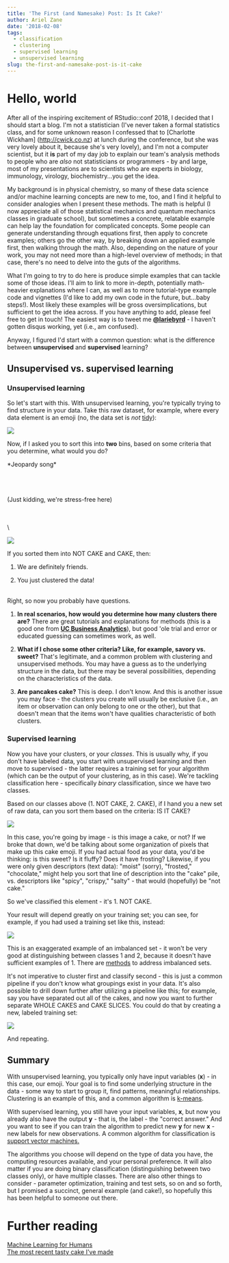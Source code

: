 ```yaml
---
title: 'The First (and Namesake) Post: Is It Cake?'
author: Ariel Zane
date: '2018-02-08'
tags:
  - classification
  - clustering
  - supervised learning
  - unsupervised learning
slug: the-first-and-namesake-post-is-it-cake
---
```

# Hello, world

After all of the inspiring excitement of RStudio::conf 2018, I decided that I should start a blog. I'm not a statistician (I've never taken a formal statistics class, and for some unknown reason I confessed that to [Charlotte Wickham] (http://cwick.co.nz) at lunch during the conference, but she was very lovely about it, because she's very lovely), and I'm not a computer scientist, but it **is** part of my day job to explain our team's analysis methods to people who are _also_ not statisticians or programmers - by and large, most of my presentations are to scientists who are experts in biology, immunology, virology, biochemistry...you get the idea.

My background is in physical chemistry, so many of these data science and/or machine learning concepts are new to me, too, and I find it helpful to consider analogies when I present these methods. The math is helpful (I now appreciate all of those statistical mechanics and quantum mechanics classes in graduate school), but sometimes a concrete, relatable example can help lay the foundation for complicated concepts. Some people can generate understanding through equations first, then apply to concrete examples; others go the other way, by breaking down an applied example first, then walking through the math. Also, depending on the nature of your work, you may not need more than a high-level overview of methods; in that case, there's no need to delve into the guts of the algorithms.

What I'm going to try to do here is produce simple examples that can tackle some of those ideas. I'll aim to link to more in-depth, potentially math-heavier explanations where I can, as well as to more tutorial-type example code and vignettes (I'd like to add my own code in the future, but...baby steps!). Most likely these examples will be gross oversimplications, but sufficient to get the idea across. If you have anything to add, please feel free to get in touch! The easiest way is to tweet me [**@lariebyrd**](https://twitter.com/lariebyrd) - I haven't gotten disqus working, yet (i.e., am confused).

Anyway, I figured I'd start with a common question: what is the difference between **unsupervised** and **supervised** learning?

## Unsupervised vs. supervised learning

### Unsupervised learning

So let's start with this. With unsupervised learning, you're typically trying to find structure in your data. Take this raw dataset, for example, where every data element is an emoji (no, the data set is _not_ [tidy](http://vita.had.co.nz/papers/tidy-data.html)):

![](/img/cake_raw_20180206.png)

Now, if I asked you to sort this into **two** bins, based on some criteria that you determine, what would you do?

\*Jeopardy song\*

\
\
\
(Just kidding, we're stress-free here)

\
\
\

![](/img/cake_clustered_20180206.png)

If you sorted them into NOT CAKE and CAKE, then:

1. We are definitely friends.

2. You just clustered the data! 

\
Right, so now you probably have questions. 

1. **In real scenarios, how would you determine how many clusters there are?** There are great tutorials and explanations for methods (this is a good one from [**UC Business Analytics**](https://uc-r.github.io/kmeans_clustering)), but good 'ole trial and error or educated guessing can sometimes work, as well.

2. **What if I chose some other criteria? Like, for example, savory vs. sweet?** That's legitimate, and a common problem with clustering and unsupervised methods. You may have a guess as to the underlying structure in the data, but there may be several possibilities, depending on the characteristics of the data.

3. **Are pancakes cake?** This is deep. I don't know. And this is another issue you may face - the clusters you create will usually be exclusive (i.e., an item or observation can only belong to one or the other), but that doesn't mean that the items won't have qualities characteristic of both clusters.

### Supervised learning

Now you have your clusters, or your _classes_. This is usually why, if you don't have labeled data, you start with unsupervised learning and then move to supervised - the latter requires a training set for your algorithm (which can be the output of your clustering, as in this case). We're tackling classification here - specifically _binary_ classification, since we have two classes. 

Based on our classes above (1. NOT CAKE, 2. CAKE), if I hand you a new set of raw data, can you sort them based on the criteria: IS IT CAKE?

![](/img/cake_class_20180206.png)

In this case, you're going by image - is this image a cake, or not? If we broke that down, we'd be talking about some organization of pixels that make up this cake emoji. If you had actual food as your data, you'd be thinking: is this sweet? Is it fluffy? Does it have frosting? Likewise, if you were only given descriptors (text data): "moist" (sorry), "frosted," "chocolate," might help you sort that line of description into the "cake" pile, vs. descriptors like "spicy", "crispy," "salty" - that would (hopefully) be "not cake."

So we've classified this element - it's 1. NOT CAKE.

Your result will depend greatly on your training set; you can see, for example, if you had used a training set like this, instead:

![](/img/cake_imb_20180208.png)

This is an exaggerated example of an imbalanced set - it won't be very good at distinguishing between classes 1 and 2, because it doesn't have sufficient examples of 1. There are [methods](https://machinelearningmastery.com/tactics-to-combat-imbalanced-classes-in-your-machine-learning-dataset/) to address imbalanced sets.

It's not imperative to cluster first and classify second - this is just a common pipeline if you don't know what groupings exist in your data. It's also possible to drill down further after utilizing a pipeline like this; for example, say you have separated out all of the cakes, and now you want to further separate WHOLE CAKES and CAKE SLICES. You could do that by creating a new, labeled training set:

![](/img/cake_slice_20180208.png)

And repeating.

## Summary

With unsupervised learning, you typically only have input variables (**x**) - in this case, our emoji. Your goal is to find some underlying structure in the data - some way to start to group it, find patterns, meaningful relationships. Clustering is an example of this, and a common algorithm is [k-means](https://stat.ethz.ch/R-manual/R-devel/library/stats/html/kmeans.html).

With supervised learning, you still have your input variables, **x**, but now you already also have the output **y** - that is, the label - the "correct answer." And you want to see if you can train the algorithm to predict new **y** for new **x** - new labels for new observations. A common algorithm for classification is [support vector machines.](https://cran.r-project.org/web/packages/e1071/vignettes/svmdoc.pdf)

The algorithms you choose will depend on the type of data you have, the computing resources available, and your personal preference. It will also matter if you are doing binary classification (distinguishing between two classes only), or have multiple classes. There are also other things to consider - parameter optimization, training and test sets, so on and so forth, but I promised a succinct, general example (and cake!), so hopefully this has been helpful to someone out there. 


# Further reading
[Machine Learning for Humans](https://medium.com/machine-learning-for-humans)
\
[The most recent tasty cake I've made](http://www.dramaticpancake.com/coconut-pound-cake/)